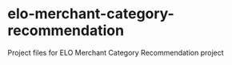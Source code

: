 # elo-merchant-category-recommendation
Project files for ELO Merchant Category Recommendation project
